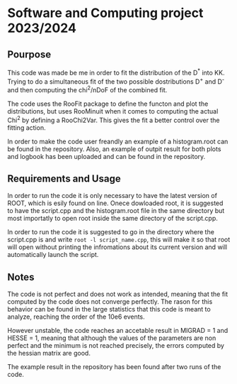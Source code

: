 # Software and Computing project 2023/2024 #

## Pourpose ##
This code was made be me in order to fit the distribution of the D<sup>*</sup> into KK.
Trying to do a simultaneous fit of the two possible dostributions D<sup>+</sup> and D<sup>-</sup> and then computing the chi<sup>2</sup>/n<dub>DoF</sub> of the combined fit.

The code uses the RooFit package to define the functon and plot the distributions, but uses RooMinuit when it comes to computing the actual Chi<sup>2</sup> by defining a 
RooChi2Var. This gives the fit a better control over the fitting action.

In order to make the code user freandly an example of a histogram.root can be found in the repository. Also, an example of outpit result for both plots and logbook has been uploaded
and can be found in the repository.

## Requirements and Usage ##
In order to run the code it is only necessary to have the latest version of ROOT, which is esily found on line.
Onece dowloaded root, it is suggested to have the script.cpp and the histogram.root file in the same directory but most importatly to open root inside the same
directory of the script.cpp.

In order to run the code it is suggested to go in the directory where the script.cpp is and write `root -l script_name.cpp`, this will make it so that root will open without 
printing the infromations about its current version and will automatically launch the script.

## Notes ##
The code is not perfect and does not work as intended, meaning that the fit computed by the code does not converge perfectly. The rason for this behavior can be found 
in the large statistics that this code is meant to analyze, reaching the order of the 10e6 events. 

However unstable, the code reaches an accetable result in MIGRAD = 1 and HESSE = 1, meaning that although the values of the parameters are non perfect and the minimum is not reached precisely, the errors computed by the hessian matrix are good. 

The example result in the repository has been found after two runs of the code. 
